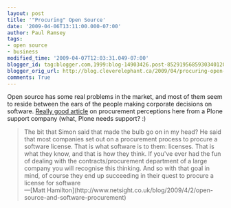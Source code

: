 ```yaml
---
layout: post
title: '"Procuring" Open Source'
date: '2009-04-06T13:11:00.000-07:00'
author: Paul Ramsey
tags:
- open source
- business
modified_time: '2009-04-07T12:03:31.049-07:00'
blogger_id: tag:blogger.com,1999:blog-14903426.post-8529195685930340120
blogger_orig_url: http://blog.cleverelephant.ca/2009/04/procuring-open-source.html
comments: True
---
```


Open source has some real problems in the market, and most of them seem to reside between the ears of the people making corporate decisions on software.  [Really good article](http://www.netsight.co.uk/blog/2009/4/2/open-source-and-software-procurement) on procurement perceptions here from a Plone support company (what, Plone needs support? :)

<blockquote>The bit that Simon said that made the bulb go on in my head? He said that most companies set out on a procurement process to procure a software license. That is what software is to them: licenses. That is what they know, and that is how they think. If you've ever had the fun of dealing with the contracts/procurement department of a large company you will recognise this thinking. And so with that goal in mind, of course they end up succeeding in their quest to procure a license for software<br/>&mdash;[Matt Hamilton](http://www.netsight.co.uk/blog/2009/4/2/open-source-and-software-procurement)</blockquote>

